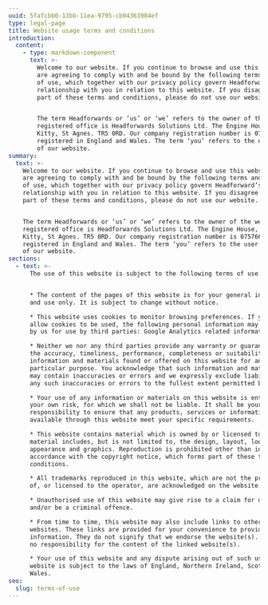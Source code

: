 ```yaml
---
uuid: 5fafcbb0-13bb-11ea-9795-cb94363984ef
type: legal-page
title: Website usage terms and conditions
introduction:
  content:
    - type: markdown-component
      text: >-
        Welcome to our website. If you continue to browse and use this website, you
        are agreeing to comply with and be bound by the following terms and conditions
        of use, which together with our privacy policy govern Headforward’s
        relationship with you in relation to this website. If you disagree with any
        part of these terms and conditions, please do not use our website.


        The term Headforwards or ‘us’ or ‘we’ refers to the owner of the website whose
        registered office is Headforwards Solutions Ltd. The Engine House, Wheal
        Kitty, St Agnes. TR5 0RD. Our company registration number is 07576641, company
        registered in England and Wales. The term ‘you’ refers to the user or viewer
        of our website.
summary:
  text: >-
    Welcome to our website. If you continue to browse and use this website, you
    are agreeing to comply with and be bound by the following terms and conditions
    of use, which together with our privacy policy govern Headforward’s
    relationship with you in relation to this website. If you disagree with any
    part of these terms and conditions, please do not use our website.


    The term Headforwards or ‘us’ or ‘we’ refers to the owner of the website whose
    registered office is Headforwards Solutions Ltd. The Engine House, Wheal
    Kitty, St Agnes. TR5 0RD. Our company registration number is 07576641, company
    registered in England and Wales. The term ‘you’ refers to the user or viewer
    of our website.
sections:
  - text: >-
      The use of this website is subject to the following terms of use:


      * The content of the pages of this website is for your general information
      and use only. It is subject to change without notice.

      * This website uses cookies to monitor browsing preferences. If you do
      allow cookies to be used, the following personal information may be stored
      by us for use by third parties: Google Analytics related information.

      * Neither we nor any third parties provide any warranty or guarantee as to
      the accuracy, timeliness, performance, completeness or suitability of the
      information and materials found or offered on this website for any
      particular purpose. You acknowledge that such information and materials
      may contain inaccuracies or errors and we expressly exclude liability for
      any such inaccuracies or errors to the fullest extent permitted by law.

      * Your use of any information or materials on this website is entirely at
      your own risk, for which we shall not be liable. It shall be your own
      responsibility to ensure that any products, services or information
      available through this website meet your specific requirements.

      * This website contains material which is owned by or licensed to us. This
      material includes, but is not limited to, the design, layout, look,
      appearance and graphics. Reproduction is prohibited other than in
      accordance with the copyright notice, which forms part of these terms and
      conditions.

      * All trademarks reproduced in this website, which are not the property
      of, or licensed to the operator, are acknowledged on the website.

      * Unauthorised use of this website may give rise to a claim for damages
      and/or be a criminal offence.

      * From time to time, this website may also include links to other
      websites. These links are provided for your convenience to provide further
      information. They do not signify that we endorse the website(s). We have
      no responsibility for the content of the linked website(s).

      * Your use of this website and any dispute arising out of such use of the
      website is subject to the laws of England, Northern Ireland, Scotland and
      Wales.
seo:
  slug: terms-of-use
---
```

